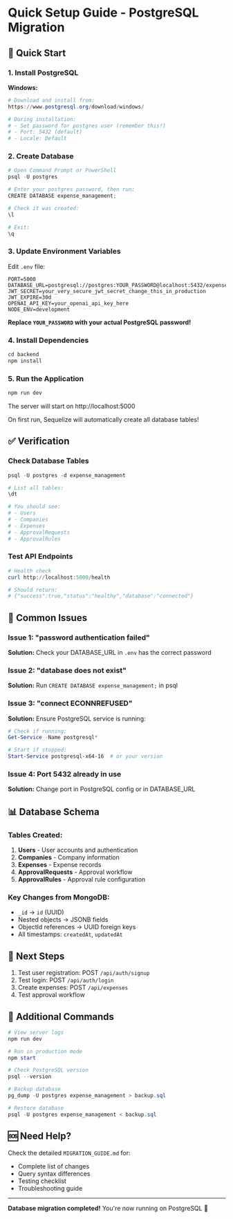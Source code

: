 # Quick Setup Guide - PostgreSQL Migration

## 🚀 Quick Start

### 1. Install PostgreSQL

**Windows:**
```powershell
# Download and install from:
https://www.postgresql.org/download/windows/

# During installation:
# - Set password for postgres user (remember this!)
# - Port: 5432 (default)
# - Locale: Default
```

### 2. Create Database

```powershell
# Open Command Prompt or PowerShell
psql -U postgres

# Enter your postgres password, then run:
CREATE DATABASE expense_management;

# Check it was created:
\l

# Exit:
\q
```

### 3. Update Environment Variables

Edit `.env` file:
```env
PORT=5000
DATABASE_URL=postgresql://postgres:YOUR_PASSWORD@localhost:5432/expense_management
JWT_SECRET=your_very_secure_jwt_secret_change_this_in_production
JWT_EXPIRE=30d
OPENAI_API_KEY=your_openai_api_key_here
NODE_ENV=development
```

**Replace `YOUR_PASSWORD` with your actual PostgreSQL password!**

### 4. Install Dependencies

```powershell
cd backend
npm install
```

### 5. Run the Application

```powershell
npm run dev
```

The server will start on http://localhost:5000

On first run, Sequelize will automatically create all database tables!

## ✅ Verification

### Check Database Tables

```powershell
psql -U postgres -d expense_management

# List all tables:
\dt

# You should see:
# - Users
# - Companies
# - Expenses
# - ApprovalRequests
# - ApprovalRules
```

### Test API Endpoints

```powershell
# Health check
curl http://localhost:5000/health

# Should return:
# {"success":true,"status":"healthy","database":"connected"}
```

## 🔧 Common Issues

### Issue 1: "password authentication failed"
**Solution:** Check your DATABASE_URL in `.env` has the correct password

### Issue 2: "database does not exist"
**Solution:** Run `CREATE DATABASE expense_management;` in psql

### Issue 3: "connect ECONNREFUSED"
**Solution:** Ensure PostgreSQL service is running:
```powershell
# Check if running:
Get-Service -Name postgresql*

# Start if stopped:
Start-Service postgresql-x64-16  # or your version
```

### Issue 4: Port 5432 already in use
**Solution:** Change port in PostgreSQL config or in DATABASE_URL

## 📊 Database Schema

### Tables Created:
1. **Users** - User accounts and authentication
2. **Companies** - Company information
3. **Expenses** - Expense records
4. **ApprovalRequests** - Approval workflow
5. **ApprovalRules** - Approval rule configuration

### Key Changes from MongoDB:
- `_id` → `id` (UUID)
- Nested objects → JSONB fields
- ObjectId references → UUID foreign keys
- All timestamps: `createdAt`, `updatedAt`

## 🎯 Next Steps

1. Test user registration: POST `/api/auth/signup`
2. Test login: POST `/api/auth/login`
3. Create expenses: POST `/api/expenses`
4. Test approval workflow

## 📝 Additional Commands

```powershell
# View server logs
npm run dev

# Run in production mode
npm start

# Check PostgreSQL version
psql --version

# Backup database
pg_dump -U postgres expense_management > backup.sql

# Restore database
psql -U postgres expense_management < backup.sql
```

## 🆘 Need Help?

Check the detailed `MIGRATION_GUIDE.md` for:
- Complete list of changes
- Query syntax differences
- Testing checklist
- Troubleshooting guide

---

**Database migration completed!** You're now running on PostgreSQL 🐘
